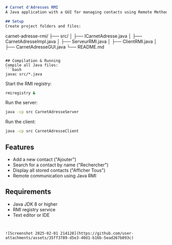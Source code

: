 ```markdown
# Carnet d'Adresses RMI  
A Java application with a GUI for managing contacts using Remote Method Invocation (RMI). Users can add, search, and display contacts remotely.  

## Setup  
Create project folders and files:  
```
carnet-adresse-rmi/
├── src/
│   ├── ICarnetAdresse.java
│   ├── CarnetAdresseImpl.java
│   ├── ServeurRMI.java
│   ├── ClientRMI.java
│   ├── CarnetAdresseGUI.java
└── README.md
```

## Compilation & Running  
Compile all Java files:  
```bash
javac src/*.java
```
Start the RMI registry:  
```bash
rmiregistry &
```
Run the server:  
```bash
java -cp src CarnetAdresseServer
```
Run the client:  
```bash
java -cp src CarnetAdresseClient
```

## Features  
- Add a new contact ("Ajouter")  
- Search for a contact by name ("Rechercher")  
- Display all stored contacts ("Afficher Tous")  
- Remote communication using Java RMI  

## Requirements  
- Java JDK 8 or higher  
- RMI registry service  
- Text editor or IDE  
```


![Screenshot 2025-02-01 214128](https://github.com/user-attachments/assets/35ff3789-d5e3-40d1-b16b-5ead267b893c)
